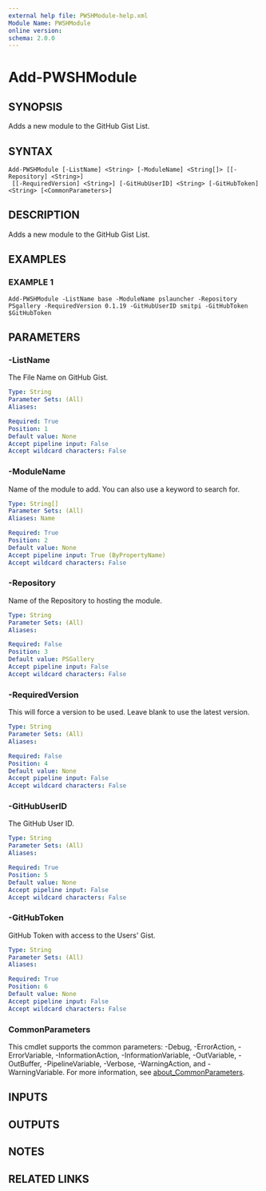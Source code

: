 ```yaml
---
external help file: PWSHModule-help.xml
Module Name: PWSHModule
online version:
schema: 2.0.0
---
```


# Add-PWSHModule

## SYNOPSIS
Adds a new module to the GitHub Gist List.

## SYNTAX

```
Add-PWSHModule [-ListName] <String> [-ModuleName] <String[]> [[-Repository] <String>]
 [[-RequiredVersion] <String>] [-GitHubUserID] <String> [-GitHubToken] <String> [<CommonParameters>]
```

## DESCRIPTION
Adds a new module to the GitHub Gist List.

## EXAMPLES

### EXAMPLE 1
```
Add-PWSHModule -ListName base -ModuleName pslauncher -Repository PSgallery -RequiredVersion 0.1.19 -GitHubUserID smitpi -GitHubToken $GitHubToken
```

## PARAMETERS

### -ListName
The File Name on GitHub Gist.

```yaml
Type: String
Parameter Sets: (All)
Aliases:

Required: True
Position: 1
Default value: None
Accept pipeline input: False
Accept wildcard characters: False
```

### -ModuleName
Name of the module to add.
You can also use a keyword to search for.

```yaml
Type: String[]
Parameter Sets: (All)
Aliases: Name

Required: True
Position: 2
Default value: None
Accept pipeline input: True (ByPropertyName)
Accept wildcard characters: False
```

### -Repository
Name of the Repository to hosting the module.

```yaml
Type: String
Parameter Sets: (All)
Aliases:

Required: False
Position: 3
Default value: PSGallery
Accept pipeline input: False
Accept wildcard characters: False
```

### -RequiredVersion
This will force a version to be used.
Leave blank to use the latest version.

```yaml
Type: String
Parameter Sets: (All)
Aliases:

Required: False
Position: 4
Default value: None
Accept pipeline input: False
Accept wildcard characters: False
```

### -GitHubUserID
The GitHub User ID.

```yaml
Type: String
Parameter Sets: (All)
Aliases:

Required: True
Position: 5
Default value: None
Accept pipeline input: False
Accept wildcard characters: False
```

### -GitHubToken
GitHub Token with access to the Users' Gist.

```yaml
Type: String
Parameter Sets: (All)
Aliases:

Required: True
Position: 6
Default value: None
Accept pipeline input: False
Accept wildcard characters: False
```

### CommonParameters
This cmdlet supports the common parameters: -Debug, -ErrorAction, -ErrorVariable, -InformationAction, -InformationVariable, -OutVariable, -OutBuffer, -PipelineVariable, -Verbose, -WarningAction, and -WarningVariable. For more information, see [about_CommonParameters](http://go.microsoft.com/fwlink/?LinkID=113216).

## INPUTS

## OUTPUTS

## NOTES

## RELATED LINKS
